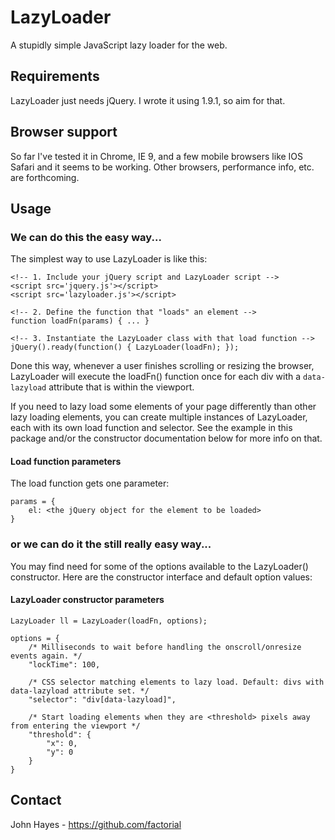 # LazyLoader

A stupidly simple JavaScript lazy loader for the web.

## Requirements
LazyLoader just needs jQuery. I wrote it using 1.9.1, so aim for that.

## Browser support
So far I've tested it in Chrome, IE 9, and a few mobile browsers like
IOS Safari and it seems to be working. Other browsers, performance info, etc. are forthcoming.

## Usage
### We can do this the easy way...

The simplest way to use LazyLoader is like this:

    <!-- 1. Include your jQuery script and LazyLoader script -->
    <script src='jquery.js'></script>
    <script src='lazyloader.js'></script>

    <!-- 2. Define the function that "loads" an element -->
    function loadFn(params) { ... }

    <!-- 3. Instantiate the LazyLoader class with that load function -->
    jQuery().ready(function() { LazyLoader(loadFn); });

Done this way, whenever a user finishes scrolling or resizing the browser,
LazyLoader will execute the loadFn() function once for each div with a
`data-lazyload` attribute that is within the viewport.

If you need to lazy load some elements of your page differently than other
lazy loading elements, you can create multiple instances of LazyLoader, each
with its own load function and selector. See the example in this package
and/or the constructor documentation below for more info on that.

#### Load function parameters

The load function gets one parameter:

    params = {
        el: <the jQuery object for the element to be loaded>
    }

### or we can do it the still really easy way...

You may find need for some of the options available to the LazyLoader() constructor.
Here are the constructor interface and default option values:

#### LazyLoader constructor parameters
    LazyLoader ll = LazyLoader(loadFn, options);

    options = {
        /* Milliseconds to wait before handling the onscroll/onresize events again. */
        "lockTime": 100,

        /* CSS selector matching elements to lazy load. Default: divs with data-lazyload attribute set. */
        "selector": "div[data-lazyload]",

        /* Start loading elements when they are <threshold> pixels away from entering the viewport */
        "threshold": {
            "x": 0,
            "y": 0
        }
    }

## Contact
John Hayes - https://github.com/factorial
